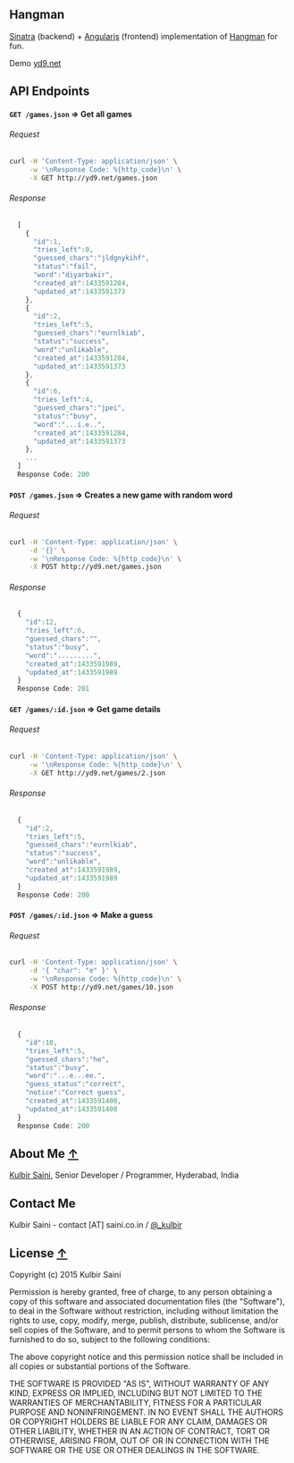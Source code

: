 ## Hangman

[Sinatra](http://www.sinatrarb.com/) (backend) + [Angularjs](https://angularjs.org/) (frontend) implementation of [Hangman](http://en.wikipedia.org/wiki/Hangman_%28game%29) for fun.

Demo [yd9.net](http://www.yd9.net/)

## API Endpoints

#### `GET /games.json` => Get all games

###### Request

```bash
curl -H 'Content-Type: application/json' \
     -w '\nResponse Code: %{http_code}\n' \
     -X GET http://yd9.net/games.json
```

###### Response

```javascript
  [
    {
      "id":1,
      "tries_left":0,
      "guessed_chars":"jldgnykihf",
      "status":"fail",
      "word":"diyarbakir",
      "created_at":1433591284,
      "updated_at":1433591373
    },
    {
      "id":2,
      "tries_left":5,
      "guessed_chars":"eurnlkiab",
      "status":"success",
      "word":"unlikable",
      "created_at":1433591284,
      "updated_at":1433591373
    },
    {
      "id":6,
      "tries_left":4,
      "guessed_chars":"jpei",
      "status":"busy",
      "word":"...i.e..",
      "created_at":1433591284,
      "updated_at":1433591373
    },
    ...
  ]
  Response Code: 200
```

#### `POST /games.json` => Creates a new game with random word

###### Request

```bash
curl -H 'Content-Type: application/json' \
     -d '{}' \
     -w '\nResponse Code: %{http_code}\n' \
     -X POST http://yd9.net/games.json
```

###### Response

```javascript
  {
    "id":12,
    "tries_left":6,
    "guessed_chars":"",
    "status":"busy",
    "word":".........",
    "created_at":1433591989,
    "updated_at":1433591989
  }
  Response Code: 201
```

#### `GET /games/:id.json` => Get game details

###### Request

```bash
curl -H 'Content-Type: application/json' \
     -w '\nResponse Code: %{http_code}\n' \
     -X GET http://yd9.net/games/2.json
```

###### Response

```javascript
  {
    "id":2,
    "tries_left":5,
    "guessed_chars":"eurnlkiab",
    "status":"success",
    "word":"unlikable",
    "created_at":1433591989,
    "updated_at":1433591989
  }
  Response Code: 200
```

#### `POST /games/:id.json` => Make a guess

###### Request

```bash
curl -H 'Content-Type: application/json' \
     -d '{ "char": "e" }' \
     -w '\nResponse Code: %{http_code}\n' \
     -X POST http://yd9.net/games/10.json
```

###### Response

```javascript
  {
    "id":10,
    "tries_left":5,
    "guessed_chars":"he",
    "status":"busy",
    "word":"...e...ee.",
    "guess_status":"correct",
    "notice":"Correct guess",
    "created_at":1433591408,
    "updated_at":1433591408
  }
  Response Code: 200
```

## <a name="about_me"></a>About Me [&uarr;](#contents)
[Kulbir Saini](http://saini.co.in/),
Senior Developer / Programmer,
Hyderabad, India

## Contact Me
Kulbir Saini - contact [AT] saini.co.in / [@_kulbir](https://twitter.com/_kulbir)

## <a name="license"></a>License [&uarr;](#contents)
Copyright (c) 2015 Kulbir Saini

Permission is hereby granted, free of charge, to any person obtaining a copy of this software and associated documentation files (the "Software"), to deal in the Software without restriction, including without limitation the rights to use, copy, modify, merge, publish, distribute, sublicense, and/or sell copies of the Software, and to permit persons to whom the Software is furnished to do so, subject to the following conditions:

The above copyright notice and this permission notice shall be included in all copies or substantial portions of the Software.

THE SOFTWARE IS PROVIDED "AS IS", WITHOUT WARRANTY OF ANY KIND, EXPRESS OR IMPLIED, INCLUDING BUT NOT LIMITED TO THE WARRANTIES OF MERCHANTABILITY, FITNESS FOR A PARTICULAR PURPOSE AND NONINFRINGEMENT. IN NO EVENT SHALL THE AUTHORS OR COPYRIGHT HOLDERS BE LIABLE FOR ANY CLAIM, DAMAGES OR OTHER LIABILITY, WHETHER IN AN ACTION OF CONTRACT, TORT OR OTHERWISE, ARISING FROM, OUT OF OR IN CONNECTION WITH THE SOFTWARE OR THE USE OR OTHER DEALINGS IN THE SOFTWARE.
